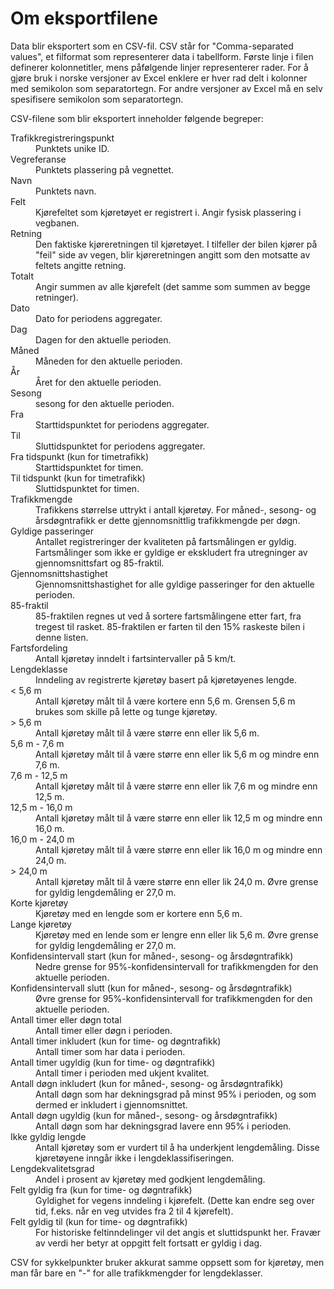 # Om eksportfilene

Data blir eksportert som en CSV-fil. CSV står for "Comma-separated values", et filformat som representerer data i tabellform. Første linje i filen definerer kolonnetitler, mens påfølgende linjer representerer rader. For å gjøre bruk i norske versjoner av Excel enklere er hver rad delt i kolonner med semikolon som separatortegn. For andre versjoner av Excel må en selv spesifisere semikolon som separatortegn.

CSV-filene som blir eksportert inneholder følgende begreper:

<dl>
  <dt>Trafikkregistreringspunkt</dt>
    <dd>Punktets unike ID.</dd>
  <dt>Vegreferanse</dt>
    <dd>Punktets plassering på vegnettet.</dd>
  <dt>Navn</dt>
    <dd>Punktets navn.</dd>
  <dt>Felt</dt>
    <dd>Kjørefeltet som kjøretøyet er registrert i. Angir fysisk plassering i vegbanen.</dd>
  <dt>Retning</dt>
    <dd>Den faktiske kjøreretningen til kjøretøyet. I tilfeller der bilen kjører på "feil" side av vegen, blir kjøreretningen angitt som den motsatte av feltets angitte retning.</dd>
  <dt>Totalt</dt>
    <dd>Angir summen av alle kjørefelt (det samme som summen av begge retninger).</dd>
  <dt>Dato</dt>
    <dd>Dato for periodens aggregater.</dd>
  <dt>Dag</dt>
    <dd>Dagen for den aktuelle perioden.</dd>
  <dt>Måned</dt>
    <dd>Måneden for den aktuelle perioden.</dd>
  <dt>År</dt>
    <dd>Året for den aktuelle perioden.</dd>
  <dt>Sesong</dt>
    <dd>sesong for den aktuelle perioden.</dd>
  <dt>Fra</dt>
    <dd>Starttidspunktet for periodens aggregater.</dd>
  <dt>Til</dt>
    <dd>Sluttidspunktet for periodens aggregater.</dd>
  <dt>Fra tidspunkt (kun for timetrafikk)</dt>
    <dd>Starttidspunktet for timen.</dd>
  <dt>Til tidspunkt (kun for timetrafikk)</dt>
    <dd>Sluttidspunktet for timen.</dd>
  <dt>Trafikkmengde</dt>
    <dd>Trafikkens størrelse uttrykt i antall kjøretøy. For måned-, sesong- og årsdøgntrafikk er dette gjennomsnittlig trafikkmengde per døgn.</dd>
  <dt>Gyldige passeringer</dt>
    <dd>Antallet registreringer der kvaliteten på fartsmålingen er gyldig. Fartsmålinger som ikke er gyldige er ekskludert fra utregninger av gjennomsnittsfart og 85-fraktil.</dd>
  <dt>Gjennomsnittshastighet</dt>
    <dd>Gjennomsnittshastighet for alle gyldige passeringer for den aktuelle perioden.</dd>
  <dt>85-fraktil</dt>
    <dd>85-fraktilen regnes ut ved å sortere fartsmålingene etter fart, fra tregest til rasket. 85-fraktilen er farten til den 15% raskeste bilen i denne listen.</dd>
  <dt>Fartsfordeling</dt>
    <dd>Antall kjøretøy inndelt i fartsintervaller på 5 km/t.</dd>
  <dt>Lengdeklasse</dt>
    <dd>Inndeling av registrerte kjøretøy basert på kjøretøyenes lengde.</dd>
  <dt>< 5,6 m</dt>
    <dd>Antall kjøretøy målt til å være kortere enn 5,6 m. Grensen 5,6 m brukes som skille på lette og tunge kjøretøy.</dd>
  <dt>> 5,6 m</dt>
    <dd>Antall kjøretøy målt til å være større enn eller lik 5,6 m.</dd>
  <dt>5,6 m - 7,6 m</dt>
    <dd>Antall kjøretøy målt til å være større enn eller lik 5,6 m og mindre enn 7,6 m.</dd>
  <dt>7,6 m - 12,5 m</dt>
    <dd>Antall kjøretøy målt til å være større enn eller lik 7,6 m og mindre enn 12,5 m.</dd>
  <dt>12,5 m - 16,0 m</dt>
    <dd>Antall kjøretøy målt til å være større enn eller lik 12,5 m og mindre enn 16,0 m.</dd>
  <dt>16,0 m - 24,0 m</dt>
    <dd>Antall kjøretøy målt til å være større enn eller lik 16,0 m og mindre enn 24,0 m.</dd>
  <dt>> 24,0 m</dt>
    <dd>Antall kjøretøy målt til å være større enn eller lik 24,0 m. Øvre grense for gyldig lengdemåling er 27,0 m.</dd>
  <dt>Korte kjøretøy</dt>
    <dd>Kjøretøy med en lengde som er kortere enn 5,6 m.</dd>
  <dt>Lange kjøretøy</dt>
    <dd>Kjøretøy med en lende som er lengre enn eller lik 5,6 m. Øvre grense for gyldig lengdemåling er 27,0 m.</dd>
  <dt>Konfidensintervall start (kun for måned-, sesong- og årsdøgntrafikk)</dt>
    <dd>Nedre grense for 95%-konfidensintervall for trafikkmengden for den aktuelle perioden.</dd>
  <dt>Konfidensintervall slutt (kun for måned-, sesong- og årsdøgntrafikk)</dt>
    <dd>Øvre grense for 95%-konfidensintervall for trafikkmengden for den aktuelle perioden.</dd>
  <dt>Antall timer eller døgn total</dt>
    <dd>Antall timer eller døgn i perioden.</dd>
  <dt>Antall timer inkludert (kun for time- og døgntrafikk)</dt>
    <dd>Antall timer som har data i perioden.</dd>
  <dt>Antall timer ugyldig (kun for time- og døgntrafikk)</dt>
    <dd>Antall timer i perioden med ukjent kvalitet.</dd>
  <dt>Antall døgn inkludert (kun for måned-, sesong- og årsdøgntrafikk)</dt>
    <dd>Antall døgn som har dekningsgrad på minst 95% i perioden, og som dermed er inkludert i gjennomsnittet.</dd>
  <dt>Antall døgn ugyldig (kun for måned-, sesong- og årsdøgntrafikk)</dt>
    <dd>Antall døgn som har dekningsgrad lavere enn 95% i perioden.</dd>
  <dt>Ikke gyldig lengde</dt>
    <dd>Antall kjøretøy som er vurdert til å ha underkjent lengdemåling. Disse kjøretøyene inngår ikke i lengdeklassifiseringen.</dd>
  <dt>Lengdekvalitetsgrad</dt>
    <dd>Andel i prosent av kjøretøy med godkjent lengdemåling.</dd>
  <dt>Felt gyldig fra (kun for time- og døgntrafikk)</dt>
    <dd>Gyldighet for vegens inndeling i kjørefelt. (Dette kan endre seg over tid, f.eks. når en veg utvides fra 2 til 4 kjørefelt).</dd>
  <dt>Felt gyldig til (kun for time- og døgntrafikk)</dt>
    <dd>For historiske feltinndelinger vil det angis et sluttidspunkt her. Fravær av verdi her betyr at oppgitt felt fortsatt er gyldig i dag.</dd>
</dl>

CSV for sykkelpunkter bruker akkurat samme oppsett som for kjøretøy, men man
får bare en "-" for alle trafikkmengder for lengdeklasser.
